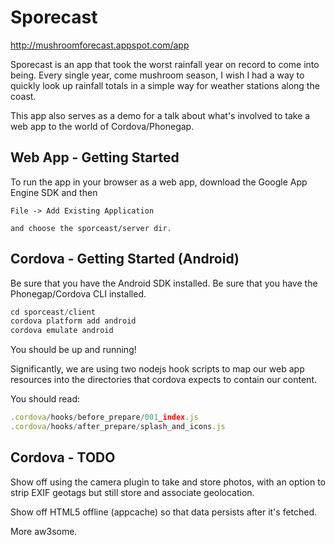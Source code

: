 Sporecast
================

http://mushroomforecast.appspot.com/app

Sporecast is an app that took the worst rainfall year on record to come into being.
Every single year, come mushroom season, I wish I had a way to quickly look up
rainfall totals in a simple way for weather stations along the coast.

This app also serves as a demo for a talk about what's involved to take a web app
to the world of Cordova/Phonegap.


Web App - Getting Started
--------------------------

To run the app in your browser as a web app, download the Google App Engine SDK
and then

```
File -> Add Existing Application

and choose the sporceast/server dir.
```


Cordova - Getting Started (Android)
------------------------------------

Be sure that you have the Android SDK installed.
Be sure that you have the Phonegap/Cordova CLI installed.

```js
cd sporceast/client
cordova platform add android
cordova emulate android
```

You should be up and running!

Significantly, we are using two nodejs hook scripts to map our web app resources
into the directories that cordova expects to contain our content.

You should read:
```js
.cordova/hooks/before_prepare/001_index.js
.cordova/hooks/after_prepare/splash_and_icons.js
```


Cordova - TODO
------------------------------------

Show off using the camera plugin to take and store photos, with an option to
strip EXIF geotags but still store and associate geolocation.

Show off HTML5 offline (appcache) so that data persists after it's fetched.

More aw3some.
